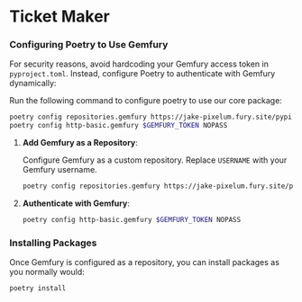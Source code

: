 # Ticket Maker

### Configuring Poetry to Use Gemfury

For security reasons, avoid hardcoding your Gemfury access token in `pyproject.toml`. Instead, configure Poetry to authenticate with Gemfury dynamically:

Run the following command to configure poetry to use our core package:
```bash
poetry config repositories.gemfury https://jake-pixelum.fury.site/pypi
poetry config http-basic.gemfury $GEMFURY_TOKEN NOPASS
```

1. **Add Gemfury as a Repository**:

    Configure Gemfury as a custom repository. Replace `USERNAME` with your Gemfury username.

    ```bash
    poetry config repositories.gemfury https://jake-pixelum.fury.site/pypi
    ```

2. **Authenticate with Gemfury**:

    ```bash
    poetry config http-basic.gemfury $GEMFURY_TOKEN NOPASS
    ```

### Installing Packages

Once Gemfury is configured as a repository, you can install packages as you normally would:

```bash
poetry install
```